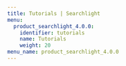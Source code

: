 ```yaml
---
title: Tutorials | Searchlight
menu:
  product_searchlight_4.0.0:
    identifier: tutorials
    name: Tutorials
    weight: 20
menu_name: product_searchlight_4.0.0
---
```

